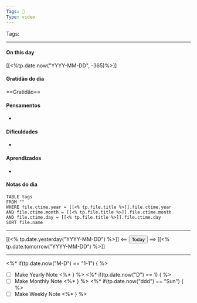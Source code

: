 ```yaml
---
Tags: 📝
Type: video
---
```


Tags:  

---
#### On this day

[[<%tp.date.now("YYYY-MM-DD", -365)%>]]

#### Gratidão do dia
==Gratidão==

#### Pensamentos
- 

#### Dificuldades
- 

#### Aprendizados
- 

#### Notas do dia
```dataview
TABLE tags
FROM ""
WHERE file.ctime.year = [[<% tp.file.title %>]].file.ctime.year
AND file.ctime.month = [[<% tp.file.title %>]].file.ctime.month
AND file.ctime.day = [[<% tp.file.title %>]].file.ctime.day
SORT file.name
```

---

[[<% tp.date.yesterday("YYYY-MM-DD") %>]] <== <button class="date_button_today">Today</button> ==> [[<% tp.date.tomorrow("YYYY-MM-DD") %>]]

---

<%* if(tp.date.now("M-D") == "1-1") { %>
- [ ] Make Yearly Note
<%* } %>
<%* if(tp.date.now("D") == 1) { %>
- [ ] Make Monthly Note
<%* } %>
<%* if(tp.date.now("ddd") == "Sun") { %>
- [ ] Make Weekly Note
<%* } %>